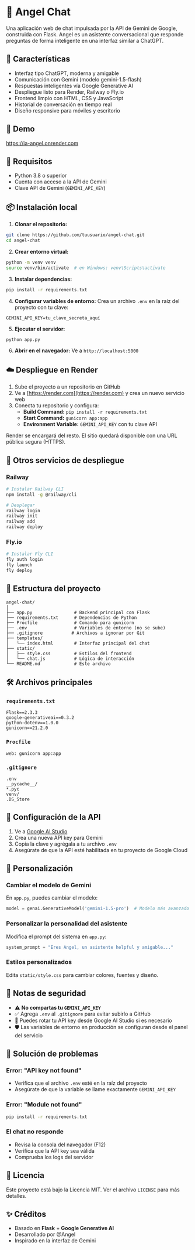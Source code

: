 # 💬 Angel Chat

Una aplicación web de chat impulsada por la API de Gemini de Google, construida con Flask. Angel es un asistente conversacional que responde preguntas de forma inteligente en una interfaz similar a ChatGPT.

## 🚀 Características

- Interfaz tipo ChatGPT, moderna y amigable
- Comunicación con Gemini (modelo gemini-1.5-flash)
- Respuestas inteligentes vía Google Generative AI
- Despliegue listo para Render, Railway o Fly.io
- Frontend limpio con HTML, CSS y JavaScript
- Historial de conversación en tiempo real
- Diseño responsive para móviles y escritorio

## 📸 Demo

https://ia-angel.onrender.com

## 🧱 Requisitos

- Python 3.8 o superior
- Cuenta con acceso a la API de Gemini
- Clave API de Gemini (`GEMINI_API_KEY`)

## 📦 Instalación local

1. **Clonar el repositorio:**
```bash
git clone https://github.com/tuusuario/angel-chat.git
cd angel-chat
```

2. **Crear entorno virtual:**
```bash
python -m venv venv
source venv/bin/activate  # en Windows: venv\Scripts\activate
```

3. **Instalar dependencias:**
```bash
pip install -r requirements.txt
```

4. **Configurar variables de entorno:**
Crea un archivo `.env` en la raíz del proyecto con tu clave:
```env
GEMINI_API_KEY=tu_clave_secreta_aquí
```

5. **Ejecutar el servidor:**
```bash
python app.py
```

6. **Abrir en el navegador:**
Ve a `http://localhost:5000`

## ☁️ Despliegue en Render

1. Sube el proyecto a un repositorio en GitHub
2. Ve a [https://render.com](https://render.com) y crea un nuevo servicio web
3. Conecta tu repositorio y configura:
   - **Build Command:** `pip install -r requirements.txt`
   - **Start Command:** `gunicorn app:app`
   - **Environment Variable:** `GEMINI_API_KEY` con tu clave API

Render se encargará del resto. El sitio quedará disponible con una URL pública segura (HTTPS).

## 🚀 Otros servicios de despliegue

### Railway
```bash
# Instalar Railway CLI
npm install -g @railway/cli

# Desplegar
railway login
railway init
railway add
railway deploy
```

### Fly.io
```bash
# Instalar Fly CLI
fly auth login
fly launch
fly deploy
```

## 📂 Estructura del proyecto

```
angel-chat/
│
├── app.py                # Backend principal con Flask
├── requirements.txt      # Dependencias de Python
├── Procfile              # Comando para gunicorn
├── .env                  # Variables de entorno (no se sube)
├── .gitignore           # Archivos a ignorar por Git
├── templates/
│   └── index.html        # Interfaz principal del chat
├── static/
│   ├── style.css         # Estilos del frontend
│   └── chat.js           # Lógica de interacción
└── README.md             # Este archivo
```

## 🛠️ Archivos principales

### `requirements.txt`
```
Flask==2.3.3
google-generativeai==0.3.2
python-dotenv==1.0.0
gunicorn==21.2.0
```

### `Procfile`
```
web: gunicorn app:app
```

### `.gitignore`
```
.env
__pycache__/
*.pyc
venv/
.DS_Store
```

## 🔧 Configuración de la API

1. Ve a [Google AI Studio](https://makersuite.google.com/app/apikey)
2. Crea una nueva API key para Gemini
3. Copia la clave y agrégala a tu archivo `.env`
4. Asegúrate de que la API esté habilitada en tu proyecto de Google Cloud

## 🎨 Personalización

### Cambiar el modelo de Gemini
En `app.py`, puedes cambiar el modelo:
```python
model = genai.GenerativeModel('gemini-1.5-pro')  # Modelo más avanzado
```

### Personalizar la personalidad del asistente
Modifica el prompt del sistema en `app.py`:
```python
system_prompt = "Eres Angel, un asistente helpful y amigable..."
```

### Estilos personalizados
Edita `static/style.css` para cambiar colores, fuentes y diseño.

## 🔐 Notas de seguridad

- ⚠️ **No compartas tu `GEMINI_API_KEY`**
- ✅ Agrega `.env` al `.gitignore` para evitar subirlo a GitHub
- 🔄 Puedes rotar tu API key desde Google AI Studio si es necesario
- 🛡️ Las variables de entorno en producción se configuran desde el panel del servicio

## 🐛 Solución de problemas

### Error: "API key not found"
- Verifica que el archivo `.env` esté en la raíz del proyecto
- Asegúrate de que la variable se llame exactamente `GEMINI_API_KEY`

### Error: "Module not found"
```bash
pip install -r requirements.txt
```

### El chat no responde
- Revisa la consola del navegador (F12)
- Verifica que la API key sea válida
- Comprueba los logs del servidor

## 📄 Licencia

Este proyecto está bajo la Licencia MIT. Ver el archivo `LICENSE` para más detalles.

## ✨ Créditos

- Basado en **Flask** + **Google Generative AI**
- Desarrollado por @Angel
- Inspirado en la interfaz de Gemini

